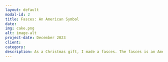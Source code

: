 ```yaml
---
layout: default
modal-id: 2
title: Fasces: An American Symbol
date: 
img: cake.png
alt: image-alt
project-date: December 2023
client: 
category: 
description: As a Christmas gift, I made a fasces. The fasces is an American symbol derived from ancient Rome. It consists of a bundle of rods/sticks, usually surrounding an axe/hatchet. It symbolizes collective strength, as a single rod is easy to break, but when bound together, the group is much stronger. The axe further symbolizes that this collective is not to be messed with. The fasces can be seen everywhere in American iconography, from official seals, monuments, and to architecture. The fasces is proudly shown in the US House of Representatives, directly behind the Speaker of the House. In Columbus, it can be seen from all sides carved into the stone at the top of LeVeque Tower, an art deco style skyscraper built in 1927, and in Cincinnati is a statue depicting the Ancient Roman leader, Lucius Quinctius Cincinnatus (for whom the city is named) with his plow in one hand, and the other outstretched, presenting a fasces. 
---
```

